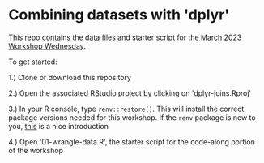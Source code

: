 # Combining datasets with 'dplyr'

This repo contains the data files and starter script for the [March 2023 Workshop Wednesday](https://datascience.cct.arizona.edu/events/186-combining-datasets-using-dplyr). 

To get started:

1.) Clone or download this repository 

2.) Open the associated RStudio project by clicking on 'dplyr-joins.Rproj' 

3.) In your R console, type `renv::restore()`. This will install the correct package versions needed for this workshop. If the `renv` package is new to you, [this](https://rstudio.github.io/renv/articles/renv.html) is a nice introduction

4.) Open '01-wrangle-data.R', the starter script for the code-along portion of the workshop
